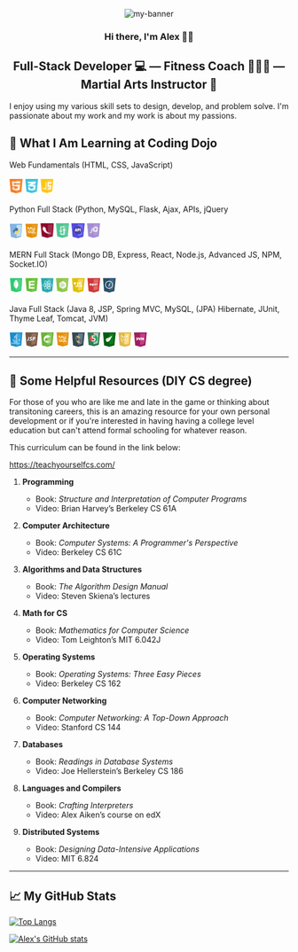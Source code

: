 <p align ="center">
<img width="800" src ="https://user-images.githubusercontent.com/90926044/176764157-4006a331-c8aa-4452-87e1-c265e5c3c69f.jpg" alt="my-banner">
</p>

<h3 align="center">
Hi there, I'm Alex 👋🏽
</h3>

<h2 align="center">Full-Stack Developer 💻 — Fitness Coach 🏋🏽‍♂️ — Martial Arts Instructor 🥋</h2>

I enjoy using my various skill sets to design, develop, and problem solve. I'm passionate about my work and my work is about my passions.
 
## 🌱 What I Am Learning at Coding Dojo
Web Fundamentals (HTML, CSS, JavaScript)</br></br>
<img width ="24" src="images/html-course-icon-lg.png" alt ="HTML-5">
<img width="24" src="images/css-course-icon-lg.png" alt ="CSS3">
<img width ="24" src="images/javascript-course-icon-lg.png" alt ="JavaScript"></br></br>
Python Full Stack (Python, MySQL, Flask, Ajax, APIs, jQuery</br></br>
<img width ="24" src="images/python-course-icon.png" alt ="Python">
<img width="24" src="images/mysql-course-icon.png" alt ="MySQL">
<img width ="24" src="images/flask-course-icon.png" alt ="Flask">
<img width ="24" src="images/ajax-course-icon.png" alt ="Ajax">
<img width ="24" src="images/api-course-icon.png" alt ="APIs">
<img width ="24" src="images/jquery-course-icon.png" alt ="jQuery"></br></br>
MERN Full Stack (Mongo DB, Express, React, Node.js, Advanced JS, NPM, Socket.IO)</br></br>
<img width ="24" src="images/mongo-db-course-icon.png" alt ="Mongo DB">
<img width="24" src="images/express-course-icon.png" alt ="Express">
<img width ="24" src="images/react-course-icon.png" alt ="React">
<img width ="24" src="images/nodejs-course-icon.png" alt ="Node.js">
<img width ="24" src="images/advance-js-course-icon.png" alt ="Advanced JS">
<img width ="24" src="images/npm-course-icon.png" alt ="NPM">
<img width ="24" src="images/socket-io-course-icon.png" alt ="Socket.IO"></br></br>
Java Full Stack (Java 8, JSP, Spring MVC, MySQL, (JPA) Hibernate, JUnit, Thyme Leaf, Tomcat, JVM)</br></br>
<img width ="24" src="images/java8-course-icon.png" alt ="Java8">
<img width="24" src="images/jsp-course-icon.png" alt ="JSP">
<img width ="24" src="images/spring-mvc-course-icon.png" alt ="Spring MVC">
<img width ="24" src="images/mysql-course-icon.png" alt ="MySQL">
<img width ="24" src="images/jpa-hibernate-course-icon.png" alt ="(JPA) Hibernate">
<img width ="24" src="images/j-unit-course-icon.png" alt ="JUnit">
<img width ="24" src="images/thyme-leaf-course-icon.png" alt ="Thyme Leaf">
<img width ="24" src="images/tomcat-course-icon.png" alt ="Tomcat">
<img width ="24" src="images/jvm-course-icon.png" alt ="JVM"></br>

---

## 📓 Some Helpful Resources (DIY CS degree)

For those of you who are like me and late in the game or thinking about transitoning careers, this is an amazing resource for your own personal development or if you're interested in having having a college level education but can't attend formal schooling for whatever reason.

This curriculum can be found in the link below:

https://teachyourselfcs.com/

1. **Programming**
   - Book: *Structure and Interpretation of Computer Programs*
   - Video: Brian Harvey’s Berkeley CS 61A

2. **Computer Architecture**
   - Book: *Computer Systems: A Programmer's Perspective*
   - Video: Berkeley CS 61C

3. **Algorithms and Data Structures**
   - Book: *The Algorithm Design Manual*
   - Video: Steven Skiena’s lectures

4. **Math for CS**
   - Book: *Mathematics for Computer Science*
   - Video: Tom Leighton’s MIT 6.042J

5. **Operating Systems**
   - Book: *Operating Systems: Three Easy Pieces*
   - Video: Berkeley CS 162

6. **Computer Networking**
   - Book: *Computer Networking: A Top-Down Approach*
   - Video: Stanford CS 144
   
7. **Databases**
   - Book: *Readings in Database Systems*
   - Video: Joe Hellerstein’s Berkeley CS 186

8. **Languages and Compilers**
   - Book: *Crafting Interpreters*
   - Video: Alex Aiken’s course on edX

9. **Distributed Systems**
   - Book: *Designing Data-Intensive Applications*
   - Video: MIT 6.824

---

## &#x1f4c8; My GitHub Stats

[![Top Langs](https://github-readme-stats.vercel.app/api/top-langs/?username=agruezo&theme=onedark)](https://github.com/anuraghazra/github-readme-stats)

[![Alex's GitHub stats](https://github-readme-stats.vercel.app/api?username=agruezo&theme=onedark)](https://github.com/anuraghazra/github-readme-stats)



  <!--
**agruezo/agruezo** is a ✨ _special_ ✨ repository because its `README.md` (this file) appears on your GitHub profile.

Here are some ideas to get you started:

- 🔭 I’m currently working on ...
- 🌱 I’m currently learning ...
- 👯 I’m looking to collaborate on ...
- 🤔 I’m looking for help with ...
- 💬 Ask me about ...
- 📫 How to reach me: ...
- 😄 Pronouns: ...
- ⚡ Fun fact: ...
-->
